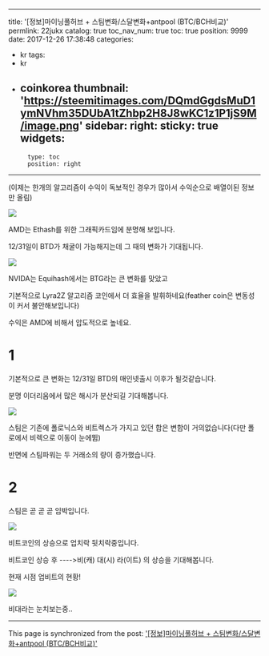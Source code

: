 
---
title: '[정보]마이닝풀허브 + 스팀변화/스달변화+antpool (BTC/BCH비교)'
permlink: 22jukx
catalog: true
toc_nav_num: true
toc: true
position: 9999
date: 2017-12-26 17:38:48
categories:
- kr
tags:
- kr
- coinkorea
thumbnail: 'https://steemitimages.com/DQmdGgdsMuD1ymNVhm35DUbA1tZhbp2H8J8wKC1z1P1jS9M/image.png'
sidebar:
    right:
        sticky: true
widgets:
    -
        type: toc
        position: right
---


(이제는 한개의 알고리즘이 수익이 독보적인 경우가 많아서 수익순으로 배열이된 정보만 올림)

![](https://steemitimages.com/DQmdGgdsMuD1ymNVhm35DUbA1tZhbp2H8J8wKC1z1P1jS9M/image.png)

AMD는 Ethash를 위한 그래픽카드임에 분명해 보입니다.

12/31일이 BTD가 채굴이 가능해지는데 그 때의 변화가 기대됩니다.

![](https://steemitimages.com/DQmeHvFSkwHyj2WsvGBzSizhyixXrRz6FguXnZQ7qJ2u6mm/image.png)

NVIDA는 Equihash에서는 BTG라는 큰 변화를 맞았고

기본적으로 Lyra2Z 알고리즘 코인에서 더 효율을 발휘하네요(feather coin은 변동성이 커서 불안해보입니다)

수익은 AMD에 비해서 압도적으로 높네요.

# 1
기본적으로 큰 변화는 12/31일 BTD의 매인넷출시 이후가 될것같습니다.

분명 이더리움에서 많은 해시가 분산되길 기대해봅니다.


![](https://steemitimages.com/DQmdxD73j2JJzwQTx5qaaTByDkBo2HkFUfYHLWH3HJvo1QW/image.png)

스팀은 기존에 폴로닉스와 비트렉스가 가지고 있던 합은 변함이 거의없습니다(다만 폴로에서 비렉으로 이동이 눈에뜀)

반면에 스팀파워는 두 거래소의 량이  증가했습니다.

# 2

스팀은 곧 곧 곧 임박입니다.

![](https://steemitimages.com/DQmXZRRwUB7SBvnhyjvrwHqLvre6GPSKUqjB1XkhrwydNSX/image.png)

비트코인의 상승으로 업치락 뒷치락중입니다.

비트코인 상승 후 ---->비(캐) 대(시) 라(이트) 의 상승을 기대해봅니다.

현재 시점 업비트의 현황!

![](https://steemitimages.com/DQmSd8qkbtWNPdXcCmDJgneZNWqNaCEq3V57acRFwJ7YqPV/image.png)

비대라는 눈치보는중..

- - -

This page is synchronized from the post: ['[정보]마이닝풀허브 + 스팀변화/스달변화+antpool (BTC/BCH비교)'](https://steemit.com/@virus707/22jukx)
